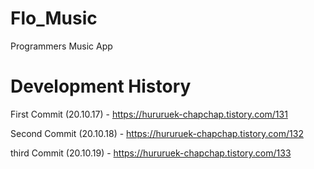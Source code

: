 # Flo_Music
 Programmers Music App

# Development History

First Commit (20.10.17) - https://hururuek-chapchap.tistory.com/131


Second Commit (20.10.18) - https://hururuek-chapchap.tistory.com/132


third Commit (20.10.19) - https://hururuek-chapchap.tistory.com/133

